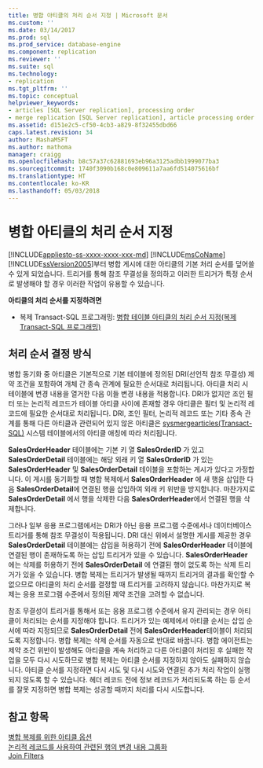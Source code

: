 ```yaml
---
title: 병합 아티클의 처리 순서 지정 | Microsoft 문서
ms.custom: ''
ms.date: 03/14/2017
ms.prod: sql
ms.prod_service: database-engine
ms.component: replication
ms.reviewer: ''
ms.suite: sql
ms.technology:
- replication
ms.tgt_pltfrm: ''
ms.topic: conceptual
helpviewer_keywords:
- articles [SQL Server replication], processing order
- merge replication [SQL Server replication], article processing order
ms.assetid: d151e2c5-cf50-4cb3-a829-8f32455dbd66
caps.latest.revision: 34
author: MashaMSFT
ms.author: mathoma
manager: craigg
ms.openlocfilehash: b8c57a37c62881693eb96a3125adbb1999077ba3
ms.sourcegitcommit: 1740f3090b168c0e809611a7aa6fd514075616bf
ms.translationtype: HT
ms.contentlocale: ko-KR
ms.lasthandoff: 05/03/2018
---
```

# <a name="specify-the-processing-order-of-merge-articles"></a>병합 아티클의 처리 순서 지정
[!INCLUDE[appliesto-ss-xxxx-xxxx-xxx-md](../../../includes/appliesto-ss-xxxx-xxxx-xxx-md.md)]
  [!INCLUDE[msCoName](../../../includes/msconame-md.md)] [!INCLUDE[ssVersion2005](../../../includes/ssversion2005-md.md)]부터 병합 게시에 대한 아티클의 기본 처리 순서를 덮어쓸 수 있게 되었습니다. 트리거를 통해 참조 무결성을 정의하고 이러한 트리거가 특정 순서로 발생해야 할 경우 이러한 작업이 유용할 수 있습니다.  
  
 **아티클의 처리 순서를 지정하려면**  
  
-   복제 Transact-SQL 프로그래밍: [병합 테이블 아티클의 처리 순서 지정&#40;복제 Transact-SQL 프로그래밍&#41;](../../../relational-databases/replication/publish/specify-the-processing-order-of-merge-table-articles.md)  
  
## <a name="how-processing-order-is-determined"></a>처리 순서 결정 방식  
 병합 동기화 중 아티클은 기본적으로 기본 테이블에 정의된 DRI(선언적 참조 무결성) 제약 조건을 포함하여 개체 간 종속 관계에 필요한 순서대로 처리됩니다. 아티클 처리 시 테이블에 변경 내용을 열거한 다음 이들 변경 내용을 적용합니다. DRI가 없지만 조인 필터 또는 논리적 레코드가 테이블 아티클 사이에 존재할 경우 아티클은 필터 및 논리적 레코드에 필요한 순서대로 처리됩니다. DRI, 조인 필터, 논리적 레코드 또는 기타 종속 관계를 통해 다른 아티클과 관련되어 있지 않은 아티클은 [sysmergearticles&#40;Transact-SQL&#41;](../../../relational-databases/system-tables/sysmergearticles-transact-sql.md) 시스템 테이블에서의 아티클 애칭에 따라 처리됩니다.  
  
 **SalesOrderHeader** 테이블에는 기본 키 열 **SalesOrderID** 가 있고 **SalesOrderDetail** 테이블에는 해당 외래 키 열 **SalesOrderID** 가 있는 **SalesOrderHeader** 및 **SalesOrderDetail** 테이블을 포함하는 게시가 있다고 가정합니다. 이 게시를 동기화할 때 병합 복제에서 **SalesOrderHeader** 에 새 행을 삽입한 다음 **SalesOrderDetail**에 연결된 행을 삽입하여 외래 키 위반을 방지합니다. 마찬가지로 **SalesOrderDetail** 에서 행을 삭제한 다음 **SalesOrderHeader**에서 연결된 행을 삭제합니다.  
  
 그러나 일부 응용 프로그램에서는 DRI가 아닌 응용 프로그램 수준에서나 데이터베이스 트리거를 통해 참조 무결성이 적용됩니다. DRI 대신 위에서 설명한 게시를 제공한 경우 **SalesOrderDetail** 테이블에는 삽입을 허용하기 전에 **SalesOrderHeader** 테이블에 연결된 행이 존재하도록 하는 삽입 트리거가 있을 수 있습니다. **SalesOrderHeader** 에는 삭제를 허용하기 전에 **SalesOrderDetail** 에 연결된 행이 없도록 하는 삭제 트리거가 있을 수 있습니다. 병합 복제는 트리거가 발생될 때까지 트리거의 결과를 확인할 수 없으므로 아티클의 처리 순서를 결정할 때 트리거를 고려하지 않습니다. 마찬가지로 복제는 응용 프로그램 수준에서 정의된 제약 조건을 고려할 수 없습니다.  
  
 참조 무결성이 트리거를 통해서 또는 응용 프로그램 수준에서 유지 관리되는 경우 아티클이 처리되는 순서를 지정해야 합니다. 트리거가 있는 예제에서 아티클 순서는 삽입 순서에 따라 지정되므로 **SalesOrderDetail** 전에 **SalesOrderHeader**테이블이 처리되도록 지정합니다. 병합 복제는 삭제 순서를 자동으로 반대로 바꿉니다. 병합 에이전트는 제약 조건 위반이 발생해도 아티클을 계속 처리하고 다른 아티클이 처리된 후 실패한 작업을 모두 다시 시도하므로 병합 복제는 아티클 순서를 지정하지 않아도 실패하지 않습니다. 아티클 순서를 지정하면 다시 시도 및 다시 시도와 연결된 추가 처리 작업이 실행되지 않도록 할 수 있습니다. 헤더 레코드 전에 정보 레코드가 처리되도록 하는 등 순서를 잘못 지정하면 병합 복제는 성공할 때까지 처리를 다시 시도합니다.  
  
## <a name="see-also"></a>참고 항목  
 [병합 복제를 위한 아티클 옵션](../../../relational-databases/replication/merge/article-options-for-merge-replication.md)   
 [논리적 레코드를 사용하여 관련된 행의 변경 내용 그룹화](../../../relational-databases/replication/merge/group-changes-to-related-rows-with-logical-records.md)   
 [Join Filters](../../../relational-databases/replication/merge/join-filters.md)  
  
  
